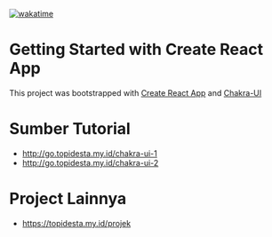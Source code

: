 [![wakatime](https://wakatime.com/badge/user/68c213cd-13a4-4383-895c-d9fa85106cb4/project/704b0aae-5b9f-432e-8c6a-2bed8e7c96bc.svg)](https://wakatime.com/badge/user/68c213cd-13a4-4383-895c-d9fa85106cb4/project/704b0aae-5b9f-432e-8c6a-2bed8e7c96bc)

# Getting Started with Create React App

This project was bootstrapped with [Create React App](https://github.com/facebook/create-react-app) and [Chakra-UI](https://chakra-ui.com/docs/getting-started)

# Sumber Tutorial

- http://go.topidesta.my.id/chakra-ui-1
- http://go.topidesta.my.id/chakra-ui-2

# Project Lainnya

- https://topidesta.my.id/projek

